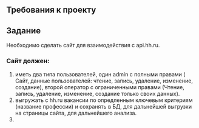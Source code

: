 ## Требования к проекту

## Задание

Необходимо сделать сайт для взаимодействия с api.hh.ru.

### Сайт должен:

1) иметь два типа пользователей, один admin с полными правами ( Сайт, данные пользователей: чтение, запись, удаление, изменение, создание),
второй оператор с ограниченными правами (Чтение, запись, удаление, изменение, создание только своих данных).
2) выгружать с hh.ru вакансии по опредленным ключевым критериям (название профессии) и сохранять в БД, для дальнейшей выгрузки на страницы сайта, для дальнейшего анализа.
3) 
